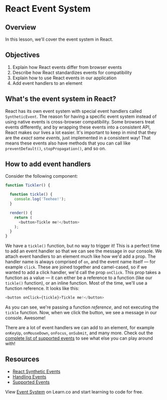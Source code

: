 # React Event System

## Overview

In this lesson, we'll cover the event system in React.

## Objectives

1. Explain how React events differ from browser events
2. Describe how React standardizes events for compatibility
3. Explain how to use React events in our application
4. Add event handlers to an element

## What's the event system in React?

React has its own event system with special event handlers called
`SyntheticEvent`. The reason for having a specific event system instead of using
native events is cross-browser compatibility. Some browsers treat events
differently, and by wrapping these events into a consistent API, React makes our
lives a lot easier. It's important to keep in mind that they are the _exact same
events_, just implemented in a consistent way! That means these events also have
methods that you can call like `preventDefault()`, `stopPropagation()`, and so
on.

## How to add event handlers

Consider the following component:

<a name="tickler-example"></a>

```js
function Tickler() {

  function tickle() {
    console.log('Teehee!');
  }

  render() {
    return (
      <button>Tickle me!</button>
    );
  }
}
```

We have a `tickle()` function, but no way to trigger it! This is a perfect time
to add an event handler so that we can see the message in our console. We attach
event handlers to an element much like how we'd add a prop. The handler name is
always comprised of `on`, and the event name itself — for example `click`. These
are joined together and camel-cased, so if we wanted to add a click handler,
we'd call the prop `onClick`. This prop takes a function as a value — it can
either be a reference to a function (like our `tickle()` function), or an inline
function. Most of the time, we'll use a function reference. It looks like this:

```js
<button onClick={tickle}>Tickle me!</button>
```

As you can see, we're passing a function _reference_, and not executing the
`tickle` function. Now, when we click the button, we see a message in our
console. Awesome!

There are a lot of event handlers we can add to an element, for example
`onKeyUp`, `onMouseDown`, `onFocus`, `onSubmit`, and many more. Check out the
[complete list of supported events](https://facebook.github.io/react/docs/events.html#supported-events)
to see what else you can play around with!

## Resources

- [React Synthetic Events](https://reactjs.org/docs/events.html)
- [Handling Events](https://reactjs.org/docs/handling-events.html)
- [Supported Events](https://reactjs.org/docs/events.html#supported-events)

<p class='util--hide'>View <a href='https://learn.co/lessons/react-event-system'>Event System</a> on Learn.co and start learning to code for free.</p>
